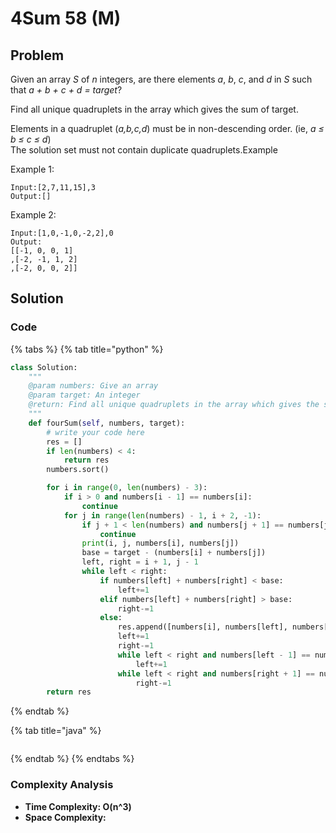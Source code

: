 # 4Sum 58 \(M\)

## Problem

Given an array _S_ of _n_ integers, are there elements _a_, _b_, _c_, and _d_ in _S_ such that _a + b + c + d = target_?

Find all unique quadruplets in the array which gives the sum of target.

Elements in a quadruplet \(_a,b,c,d_\) must be in non-descending order. \(ie, _a ≤ b ≤ c ≤ d_\)  
The solution set must not contain duplicate quadruplets.Example

Example 1:

```text
Input:[2,7,11,15],3
Output:[]

```

Example 2:

```text
Input:[1,0,-1,0,-2,2],0
Output:
[[-1, 0, 0, 1]
,[-2, -1, 1, 2]
,[-2, 0, 0, 2]]
```

## Solution



### Code

{% tabs %}
{% tab title="python" %}
```python
class Solution:
    """
    @param numbers: Give an array
    @param target: An integer
    @return: Find all unique quadruplets in the array which gives the sum of zero
    """
    def fourSum(self, numbers, target):
        # write your code here
        res = []
        if len(numbers) < 4:
            return res
        numbers.sort()

        for i in range(0, len(numbers) - 3):
            if i > 0 and numbers[i - 1] == numbers[i]:
                continue
            for j in range(len(numbers) - 1, i + 2, -1):
                if j + 1 < len(numbers) and numbers[j + 1] == numbers[j]:
                    continue
                print(i, j, numbers[i], numbers[j])
                base = target - (numbers[i] + numbers[j])
                left, right = i + 1, j - 1
                while left < right:
                    if numbers[left] + numbers[right] < base:
                        left+=1
                    elif numbers[left] + numbers[right] > base:
                        right-=1
                    else:
                        res.append([numbers[i], numbers[left], numbers[right], numbers[j]])
                        left+=1
                        right-=1
                        while left < right and numbers[left - 1] == numbers[left]:
                            left+=1
                        while left < right and numbers[right + 1] == numbers[right]:
                            right-=1
        return res

```
{% endtab %}

{% tab title="java" %}
```

```
{% endtab %}
{% endtabs %}

### Complexity Analysis

* **Time Complexity: O\(n^3\)**
* **Space Complexity:**

